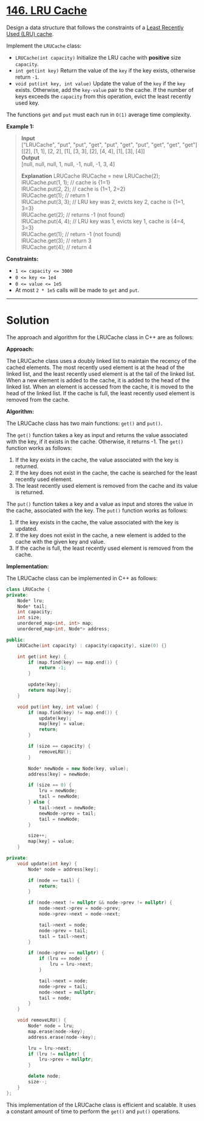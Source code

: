 # [146. LRU Cache](https://leetcode.com/problems/lru-cache/)

Design a data structure that follows the constraints of a [Least Recently Used (LRU) cache](https://en.wikipedia.org/wiki/Cache_replacement_policies#LRU).

Implement the `LRUCache` class:

- `LRUCache(int capacity)` Initialize the LRU cache with **positive** size `capacity`.
- `int get(int key)` Return the value of the `key` if the key exists, otherwise return `-1`.
- `void put(int key, int value)` Update the value of the `key` if the `key` exists. Otherwise, add the `key-value` pair to the cache. If the number of keys exceeds the `capacity` from this operation, evict the least recently used key.

The functions `get` and `put` must each run in `O(1)` average time complexity.

**Example 1:**

>**Input**<br>
["LRUCache", "put", "put", "get", "put", "get", "put", "get", "get", "get"]<br>
[[2], [1, 1], [2, 2], [1], [3, 3], [2], [4, 4], [1], [3], [4]]<br>
**Output**<br>
[null, null, null, 1, null, -1, null, -1, 3, 4]
>
>**Explanation**
LRUCache lRUCache = new LRUCache(2);<br>
lRUCache.put(1, 1); // cache is {1=1}<br>
lRUCache.put(2, 2); // cache is {1=1, 2=2}<br>
lRUCache.get(1);    // return 1<br>
lRUCache.put(3, 3); // LRU key was 2, evicts key 2, cache is {1=1, 3=3}<br>
lRUCache.get(2);    // returns -1 (not found)<br>
lRUCache.put(4, 4); // LRU key was 1, evicts key 1, cache is {4=4, 3=3}<br>
lRUCache.get(1);    // return -1 (not found)<br>
lRUCache.get(3);    // return 3<br>
lRUCache.get(4);    // return 4
 

**Constraints:**

- `1 <= capacity <= 3000`
- `0 <= key <= 1e4`
- `0 <= value <= 1e5`
- At most `2 * 1e5` calls will be made to `get` and `put`.
---
# Solution

The approach and algorithm for the LRUCache class in C++ are as follows:

**Approach:**

The LRUCache class uses a doubly linked list to maintain the recency of the cached elements. The most recently used element is at the head of the linked list, and the least recently used element is at the tail of the linked list. When a new element is added to the cache, it is added to the head of the linked list. When an element is accessed from the cache, it is moved to the head of the linked list. If the cache is full, the least recently used element is removed from the cache.

**Algorithm:**

The LRUCache class has two main functions: `get()` and `put()`.

The `get()` function takes a key as input and returns the value associated with the key, if it exists in the cache. Otherwise, it returns -1. The `get()` function works as follows:

1. If the key exists in the cache, the value associated with the key is returned.
2. If the key does not exist in the cache, the cache is searched for the least recently used element.
3. The least recently used element is removed from the cache and its value is returned.

The `put()` function takes a key and a value as input and stores the value in the cache, associated with the key. The `put()` function works as follows:

1. If the key exists in the cache, the value associated with the key is updated.
2. If the key does not exist in the cache, a new element is added to the cache with the given key and value.
3. If the cache is full, the least recently used element is removed from the cache.

**Implementation:**

The LRUCache class can be implemented in C++ as follows:

```c++
class LRUCache {
private:
    Node* lru;
    Node* tail;
    int capacity;
    int size;
    unordered_map<int, int> map;
    unordered_map<int, Node*> address;

public:
    LRUCache(int capacity) : capacity(capacity), size(0) {}

    int get(int key) {
        if (map.find(key) == map.end()) {
            return -1;
        }

        update(key);
        return map[key];
    }

    void put(int key, int value) {
        if (map.find(key) != map.end()) {
            update(key);
            map[key] = value;
            return;
        }

        if (size == capacity) {
            removeLRU();
        }

        Node* newNode = new Node(key, value);
        address[key] = newNode;

        if (size == 0) {
            lru = newNode;
            tail = newNode;
        } else {
            tail->next = newNode;
            newNode->prev = tail;
            tail = newNode;
        }

        size++;
        map[key] = value;
    }

private:
    void update(int key) {
        Node* node = address[key];

        if (node == tail) {
            return;
        }

        if (node->next != nullptr && node->prev != nullptr) {
            node->next->prev = node->prev;
            node->prev->next = node->next;

            tail->next = node;
            node->prev = tail;
            tail = tail->next;
        }

        if (node->prev == nullptr) {
            if (lru == node) {
                lru = lru->next;
            }

            tail->next = node;
            node->prev = tail;
            node->next = nullptr;
            tail = node;
        }
    }

    void removeLRU() {
        Node* node = lru;
        map.erase(node->key);
        address.erase(node->key);

        lru = lru->next;
        if (lru != nullptr) {
            lru->prev = nullptr;
        }

        delete node;
        size--;
    }
};
```

This implementation of the LRUCache class is efficient and scalable. It uses a constant amount of time to perform the `get()` and `put()` operations.